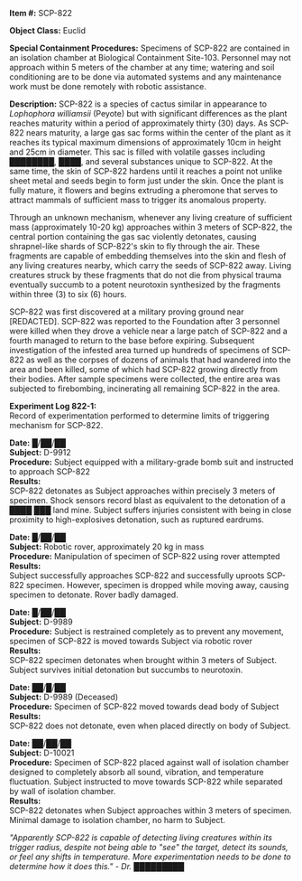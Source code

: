 **Item #:** SCP-822

**Object Class:** Euclid

**Special Containment Procedures:** Specimens of SCP-822 are contained in an isolation chamber at Biological Containment Site-103. Personnel may not approach within 5 meters of the chamber at any time; watering and soil conditioning are to be done via automated systems and any maintenance work must be done remotely with robotic assistance.

**Description:** SCP-822 is a species of cactus similar in appearance to _Lophophora williamsii_ (Peyote) but with significant differences as the plant reaches maturity within a period of approximately thirty (30) days. As SCP-822 nears maturity, a large gas sac forms within the center of the plant as it reaches its typical maximum dimensions of approximately 10cm in height and 25cm in diameter. This sac is filled with volatile gasses including ████████, ████, and several substances unique to SCP-822. At the same time, the skin of SCP-822 hardens until it reaches a point not unlike sheet metal and seeds begin to form just under the skin. Once the plant is fully mature, it flowers and begins extruding a pheromone that serves to attract mammals of sufficient mass to trigger its anomalous property.

Through an unknown mechanism, whenever any living creature of sufficient mass (approximately 10-20 kg) approaches within 3 meters of SCP-822, the central portion containing the gas sac violently detonates, causing shrapnel-like shards of SCP-822's skin to fly through the air. These fragments are capable of embedding themselves into the skin and flesh of any living creatures nearby, which carry the seeds of SCP-822 away. Living creatures struck by these fragments that do not die from physical trauma eventually succumb to a potent neurotoxin synthesized by the fragments within three (3) to six (6) hours.

SCP-822 was first discovered at a military proving ground near \[REDACTED\]. SCP-822 was reported to the Foundation after 3 personnel were killed when they drove a vehicle near a large patch of SCP-822 and a fourth managed to return to the base before expiring. Subsequent investigation of the infested area turned up hundreds of specimens of SCP-822 as well as the corpses of dozens of animals that had wandered into the area and been killed, some of which had SCP-822 growing directly from their bodies. After sample specimens were collected, the entire area was subjected to firebombing, incinerating all remaining SCP-822 in the area.

**Experiment Log 822-1:**  
Record of experimentation performed to determine limits of triggering mechanism for SCP-822.

**Date:** █/██/██  
**Subject:** D-9912  
**Procedure:** Subject equipped with a military-grade bomb suit and instructed to approach SCP-822  
**Results:**  
SCP-822 detonates as Subject approaches within precisely 3 meters of specimen. Shock sensors record blast as equivalent to the detonation of a ████ ███ land mine. Subject suffers injuries consistent with being in close proximity to high-explosives detonation, such as ruptured eardrums.

**Date:** █/██/██  
**Subject:** Robotic rover, approximately 20 kg in mass  
**Procedure:** Manipulation of specimen of SCP-822 using rover attempted  
**Results:**  
Subject successfully approaches SCP-822 and successfully uproots SCP-822 specimen. However, specimen is dropped while moving away, causing specimen to detonate. Rover badly damaged.

**Date:** █/██/██  
**Subject:** D-9989  
**Procedure:** Subject is restrained completely as to prevent any movement, specimen of SCP-822 is moved towards Subject via robotic rover  
**Results:**  
SCP-822 specimen detonates when brought within 3 meters of Subject. Subject survives initial detonation but succumbs to neurotoxin.

**Date:** ██/█/██  
**Subject:** D-9989 (Deceased)  
**Procedure:** Specimen of SCP-822 moved towards dead body of Subject  
**Results:**  
SCP-822 does not detonate, even when placed directly on body of Subject.

**Date:** ██/██/██  
**Subject:** D-10021  
**Procedure:** Specimen of SCP-822 placed against wall of isolation chamber designed to completely absorb all sound, vibration, and temperature fluctuation. Subject instructed to move towards SCP-822 while separated by wall of isolation chamber.  
**Results:**  
SCP-822 detonates when Subject approaches within 3 meters of specimen. Minimal damage to isolation chamber, no harm to Subject.

_"Apparently SCP-822 is capable of detecting living creatures within its trigger radius, despite not being able to "see" the target, detect its sounds, or feel any shifts in temperature. More experimentation needs to be done to determine how it does this." - Dr. █████████_